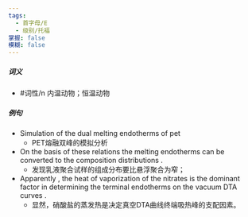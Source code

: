 ```yaml
---
tags:
  - 首字母/E
  - 级别/托福
掌握: false
模糊: false
---
```

##### 词义
- #词性/n  内温动物；恒温动物
##### 例句
- Simulation of the dual melting endotherms of pet
	- PET熔融双峰的模拟分析
- On the basis of these relations the melting endotherms can be converted to the composition distributions .
	- 发现乳液聚合试样的组成分布要比悬浮聚合为窄；
- Apparently , the heat of vaporization of the nitrates is the dominant factor in determining the terminal endotherms on the vacuum DTA curves .
	- 显然，硝酸盐的蒸发热是决定真空DTA曲线终端吸热峰的支配因素。
